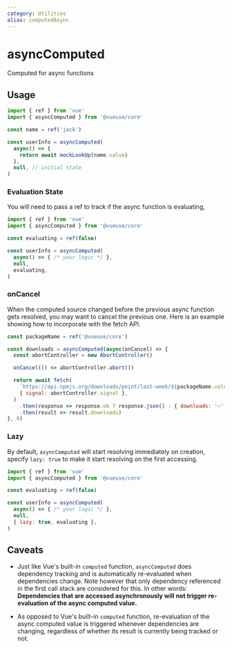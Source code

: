 ```yaml
---
category: Utilities
alias: computedAsync
---
```


# asyncComputed

Computed for async functions

## Usage

```js
import { ref } from 'vue'
import { asyncComputed } from '@vueuse/core'

const name = ref('jack')

const userInfo = asyncComputed(
  async() => {
    return await mockLookUp(name.value)
  },
  null, // initial state
)
```

### Evaluation State

You will need to pass a ref to track if the async function is evaluating,

```js
import { ref } from 'vue'
import { asyncComputed } from '@vueuse/core'

const evaluating = ref(false)

const userInfo = asyncComputed(
  async() => { /* your logic */ },
  null,
  evaluating,
)
```

### onCancel

When the computed source changed before the previous async function gets resolved, you may want to cancel the previous one. Here is an example showing how to incorporate with the fetch API.

```js
const packageName = ref('@vueuse/core')

const downloads = asyncComputed(async(onCancel) => {
  const abortController = new AbortController()

  onCancel(() => abortController.abort())

  return await fetch(
    `https://api.npmjs.org/downloads/point/last-week/${packageName.value}`,
    { signal: abortController.signal },
  )
    .then(response => response.ok ? response.json() : { downloads: '—' })
    .then(result => result.downloads)
}, 0)
```

### Lazy

By default, `asyncComputed` will start resolving immediately on creation, specify `lazy: true` to make it start resolving on the first accessing.

```js
import { ref } from 'vue'
import { asyncComputed } from '@vueuse/core'

const evaluating = ref(false)

const userInfo = asyncComputed(
  async() => { /* your logic */ },
  null,
  { lazy: true, evaluating },
)
```

## Caveats

- Just like Vue's built-in `computed` function, `asyncComputed` does dependency tracking and is automatically re-evaluated when dependencies change. Note however that only dependency referenced in the first call stack are considered for this. In other words: **Dependencies that are accessed asynchronously will not trigger re-evaluation of the async computed value.**

- As opposed to Vue's built-in `computed` function, re-evaluation of the async computed value is triggered whenever dependencies are changing, regardless of whether its result is currently being tracked or not.
